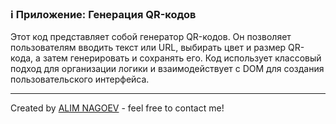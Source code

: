 ### ℹ️ Приложение: Генерация QR-кодов

Этот код представляет собой генератор QR-кодов. Он позволяет пользователям вводить текст или URL, выбирать цвет и размер QR-кода, а затем генерировать и сохранять его. Код использует классовый подход для организации логики и взаимодействует с DOM для создания пользовательского интерфейса.
 
-----
Created by [ALIM NAGOEV](https://github.com/nagoev-id) - feel free to contact me!

